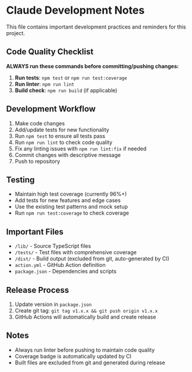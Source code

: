 # Claude Development Notes

This file contains important development practices and reminders for this project.

## Code Quality Checklist

**ALWAYS run these commands before committing/pushing changes:**

1. **Run tests**: `npm test` or `npm run test:coverage`
2. **Run linter**: `npm run lint` 
3. **Build check**: `npm run build` (if applicable)

## Development Workflow

1. Make code changes
2. Add/update tests for new functionality
3. Run `npm test` to ensure all tests pass
4. Run `npm run lint` to check code quality
5. Fix any linting issues with `npm run lint:fix` if needed
6. Commit changes with descriptive message
7. Push to repository

## Testing

- Maintain high test coverage (currently 96%+)
- Add tests for new features and edge cases
- Use the existing test patterns and mock setup
- Run `npm run test:coverage` to check coverage

## Important Files

- `/lib/` - Source TypeScript files
- `/tests/` - Test files with comprehensive coverage
- `/dist/` - Build output (excluded from git, auto-generated by CI)
- `action.yml` - GitHub Action definition
- `package.json` - Dependencies and scripts

## Release Process

1. Update version in `package.json`
2. Create git tag: `git tag v1.x.x && git push origin v1.x.x`
3. GitHub Actions will automatically build and create release

## Notes

- Always run linter before pushing to maintain code quality
- Coverage badge is automatically updated by CI
- Built files are excluded from git and generated during release